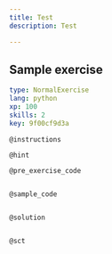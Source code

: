 ```yaml
---
title: Test
description: Test

---
```

## Sample exercise

```yaml
type: NormalExercise
lang: python
xp: 100
skills: 2
key: 9f00cf9d3a
```


`@instructions`

`@hint`

`@pre_exercise_code`
```{python}

```

`@sample_code`
```{python}

```

`@solution`
```{python}

```

`@sct`
```{python}

```
